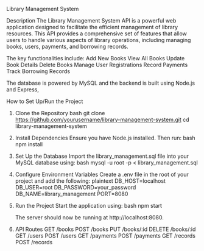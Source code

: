  Library Management System 

 Description
The Library Management System API is a powerful web application designed to facilitate the efficient management of library resources. 
This API provides a comprehensive set of features that allow users to handle various aspects of library operations, including managing books, users, payments, and borrowing records.

The key functionalities include:
Add New Books
View All Books
Update Book Details
Delete Books
Manage User Registrations
Record Payments
Track Borrowing Records 

The database is powered by MySQL and the backend is built using Node.js and Express, 

 How to Set Up/Run the Project
1. Clone the Repository
   bash
   git clone https://github.com/yourusername/library-management-system.git
   cd library-management-system
   

2. Install Dependencies
   Ensure you have Node.js installed. Then run:
   bash
   npm install
   

3. Set Up the Database
   Import the library_management.sql file into your MySQL database using:
   bash
   mysql -u root -p < library_management.sql
   

4. Configure Environment Variables
   Create a .env file in the root of your project and add the following:
   plaintext
   DB_HOST=localhost
   DB_USER=root
   DB_PASSWORD=your_password
   DB_NAME=library_management
   PORT=8080
   

5. Run the Project
   Start the application using:
   bash
   npm start
   
   The server should now be running at http://localhost:8080.

6. API Routes
GET /books
POST /books
PUT /books/:id
DELETE /books/:id
GET /users
POST /users
GET /payments
POST /payments
GET /records
POST /records
